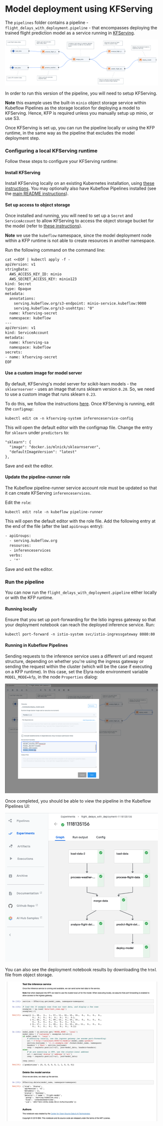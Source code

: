 # Model deployment using KFServing

The `pipelines` folder contains a pipeline - `flight_delays_with_deployment.pipeline` - that encompasses deploying the trained flight prediction model as a service running in [KFServing](https://www.kubeflow.org/docs/components/serving/kfserving/).

![Deployment pipeline](docs/source/images/flight-delays-pipeline-deploy.png)

In order to run this version of the pipeline, you will need to setup KFServing.

**Note** this example uses the built-in `minio` object storage service within Kubeflow Pipelines as the storage location for deploying a model to KFServing. Hence, KFP is required unless you manually setup up minio, or use S3.

Once KFServing is set up, you can run the pipeline locally or using the KFP runtime, in the same way as the pipeline that excludes the model deployment step.

### Configuring a local KFServing runtime

Follow these steps to configure your KFServing runtime:

#### Install KFServing

Install KFServing locally on an existing Kubernetes installation, using [these instructions](https://github.com/kubeflow/kfserving/tree/cd53eb10fc6cf52edb9e6623238ed9aa9fe5af72#install-kfserving-in-5-minutes-on-your-local-machine). You may optionally also have Kubeflow Pipelines installed (see the [main README instructions](../README.md#configuring-a-local-kubeflow-pipeline-runtime)).

#### Set up access to object storage

Once installed and running, you will need to set up a `Secret` and `ServiceAccount` to allow KFServing to access the object storage bucket for the model (refer to [these instructions](https://github.com/kubeflow/kfserving/tree/master/docs/samples/s3#create-s3-secret-and-attach-to-service-account)).

**Note** we use the `kubeflow` namespace, since the model deployment node within a KFP runtime is not able to create resources in another namespace.

Run the following command on the command line:

```console
cat <<EOF | kubectl apply -f -
apiVersion: v1
stringData:
  AWS_ACCESS_KEY_ID: minio
  AWS_SECRET_ACCESS_KEY: minio123
kind: Secret
type: Opaque
metadata:
  annotations:
    serving.kubeflow.org/s3-endpoint: minio-service.kubeflow:9000
    serving.kubeflow.org/s3-usehttps: "0"
  name: kfserving-secret
  namespace: kubeflow
---
apiVersion: v1
kind: ServiceAccount
metadata:
  name: kfserving-sa
  namespace: kubeflow
secrets:
- name: kfserving-secret
EOF
```

#### Use a custom image for model server

By default, KFServing's model server for scikit-learn models - the `sklearnserver` - uses an image that runs sklearn version `0.20`. So, we need to use a custom image that runs sklearn `0.23`.

To do this, we follow the instructions [here](https://github.com/kubeflow/kfserving/tree/master/docs/samples/sklearn#run-sklearn-inferenceservice-with-your-own-image). Once KFServing is running, edit the `configmap`:
```console
kubectl edit cm -n kfserving-system inferenceservice-config
```

This will open the default editor with the configmap file. Change the entry for `sklearn` under `predictors` to:

```
"sklearn": {
  "image": "docker.io/mlnick/sklearnserver",
  "defaultImageVersion": "latest"
},
```

Save and exit the editor.

#### Update the pipeline-runner role

The Kubeflow pipeline-runner service account role must be updated so that it can create KFServing `inferenceservices`.

Edit the `role`:

```console
kubectl edit role -n kubeflow pipeline-runner
```

This will open the default editor with the role file. Add the following entry at the end of the file (after the last `apiGroups` entry):

```
- apiGroups:
  - serving.kubeflow.org
  resources:
  - inferenceservices
  verbs:
  - '*'
```

Save and exit the editor.

### Run the pipeline

You can now run the `flight_delays_with_deployment.pipeline` either locally or with the KFP runtime.

#### Running locally

Ensure that you set up port-forwarding for the Istio ingress gateway so that your deployment notebook can reach the deployed inference service. Run:

```console
kubectl port-forward -n istio-system svc/istio-ingressgateway 8080:80
```

#### Running in Kubeflow Pipelines

Sending requests to the inference service uses a different url and request structure, depending on whether you're using the ingress gateway or sending the request within the cluster (which will be the case if executing on a KFP runtime). In this case, set the Elyra node environment variable `MODEL_MODE=kfp`, in the node `Properties` dialog:

![Deployment node config](docs/source/images/deploy-node-config.png)

Once completed, you should be able to view the pipeline in the Kubeflow Pipelines UI:

![Pipeline experiment run](docs/source/images/kfp-experiment-deploy.png)

You can also see the deployment notebook results by downloading the `html` file from object storage.

![Deployment results](docs/source/images/deploy-model-results.png)